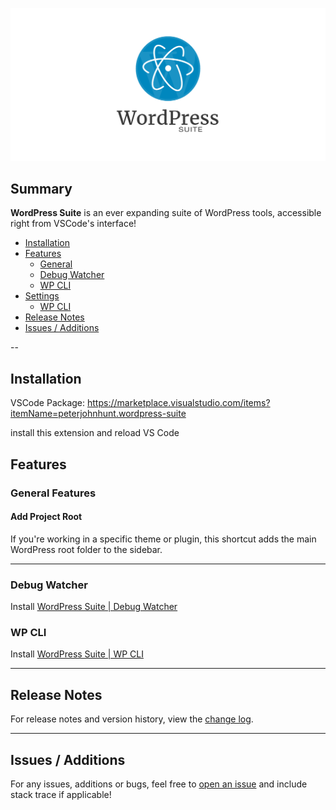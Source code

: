![WordPress Suite](https://raw.githubusercontent.com/peterjohnhunt/vscode-wordpress-suite/master/logo.png "WordPress Suite")

## Summary
**WordPress Suite** is an ever expanding suite of WordPress tools, accessible right from VSCode's interface!
* [Installation](#installation)
* [Features](#features)
	* [General](#general-features)
	* [Debug Watcher](#debug-watcher)
	* [WP CLI](#wp-cli)
* [Settings](#settings)
	* [WP CLI](#wp-cli-setup-settings)
* [Release Notes](#release-notes)
* [Issues / Additions](#issues-additions)

--

## Installation
VSCode Package: https://marketplace.visualstudio.com/items?itemName=peterjohnhunt.wordpress-suite

install this extension and reload VS Code

## Features

### General Features

#### Add Project Root
If you're working in a specific theme or plugin, this shortcut adds the main WordPress root folder to the sidebar.

---

### Debug Watcher
Install [WordPress Suite | Debug Watcher](https://marketplace.visualstudio.com/items?itemName=peterjohnhunt.wordpress-suite-debug-watcher)

### WP CLI
Install [WordPress Suite | WP CLI](https://marketplace.visualstudio.com/items?itemName=peterjohnhunt.wordpress-suite-wp-cli)

---

## Release Notes
For release notes and version history, view the [change log](https://github.com/peterjohnhunt/vscode-wordpress-suite/blob/master/changelog.md#change-log).

---

## Issues / Additions
For any issues, additions or bugs, feel free to [open an issue](https://github.com/peterjohnhunt/vscode-wordpress-suite/issues/new) and include stack trace if applicable!